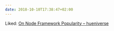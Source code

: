 ```yaml
---
date: 2018-10-10T17:38:47+02:00
---
```


Liked: [On Node Framework Popularity – hueniverse](https://hueniverse.com/on-node-framework-popularity-355fbde5cbe4)
